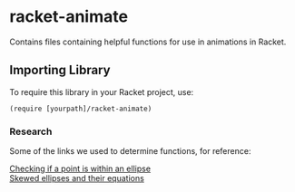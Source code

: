 # racket-animate #
Contains files containing helpful functions for use in animations in Racket.

## Importing Library ##
To require this library in your Racket project, use:
```racket
(require [yourpath]/racket-animate)
```

### Research ###
Some of the links we used to determine functions, for reference:

[Checking if a point is within an ellipse](http://math.stackexchange.com/questions/76457/check-if-a-point-is-within-an-ellipse)  
[Skewed ellipses and their equations](http://math.stackexchange.com/questions/108270/what-is-the-equation-of-an-ellipse-that-is-not-aligned-with-the-axis)
